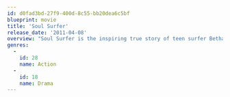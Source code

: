 ```yaml
---
id: d0fad3bd-27f9-400d-8c55-bb20dea6c5bf
blueprint: movie
title: 'Soul Surfer'
release_date: '2011-04-08'
overview: "Soul Surfer is the inspiring true story of teen surfer Bethany Hamilton. Bethany lost her left arm in a shark attack and courageously overcame all odds to become a champion again, through her sheer determination and unwavering faith.Bethany (AnnaSophia Robb) was born to surf. A natural talent who took to the waves at a young age, she was leading an idyllic life on Kauai, participating in national surf competitions with her best friend Alana (Lorraine Nicholson), when everything changed. On Halloween morning, a 14-foot tiger shark came out of nowhere and seemed to shatter all her dreams.Soul Surfer reveals Bethany's fight to recover from her ordeal and how she grappled with the question of her future. Strengthened by the love of her parents, Tom (Dennis Quaid) and Cheri (Helen Hunt), and supported by her youth group leader Sara (Carrie Underwood), Bethany refuses to give in or give up, and begins a bold return to the water."
genres:
  -
    id: 28
    name: Action
  -
    id: 18
    name: Drama
---
```

